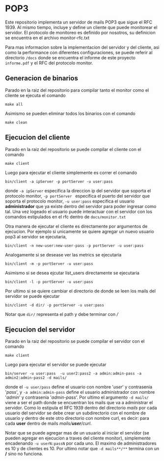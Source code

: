 # POP3

Este repositorio implementa un servidor de mails POP3 que sigue el RFC 1939. Al mismo tiempo, incluye y define un cliente que puede monitorear el servidor. El protocolo de monitoreo es definido por nosotros, su definicion se encuentra en el archivo monitor-rfc.txt

Para mas informacion sobre la implementacion del servidor y del cliente, asi como la performance con diferentes configuraciones, se puede referir al directorio `/docs` donde se encuentra el informe de este proyecto `informe.pdf` y el RFC del protocolo monitor.

## Generacion de binarios

Parado en la raiz del repositorio para compilar tanto el monitor como el cliente se ejecuta el comando

```
make all
```

Asimismo se pueden eliminar todos los binarios con el comando

```
make clean
```

## Ejecucion del cliente

Parado en la raiz del repositorio se puede compilar el cliente con el comando

```
make client
```

Luego para ejecutar el cliente simplemente es correr el comando

```
bin/client -a ipServer -p portServer -u user:pass
```

donde `-a ipServer` especifica la direccion ip del servidor que soporta el protocolo monitor, `-p portServer ` especifica el puerto del servidor que soporta el protocolo monitor, `-u user:pass` especifica el usuario **administrador** que ya existe dentro del servidor para poder ingresar como tal. Una vez logeado el usuario puede interactuar con el servidor con los comandos estipulados en el rfc dentro de `docs/monitor.txt`

Otra manera de ejecutar el cliente es directamente por argumentos de ejecucion. Por ejemplo si unicamente se quiere agregar un nuevo usuario pop3 al servidor se ejecutaria,

```
bin/client -n new-user:new-user-pass -p portServer -u user:pass
```

Analogamente si se desease ver las metrics se ejecutaria

```
bin/client -m -p portServer -u user:pass
```

Asimismo si se desea ejcutar list_users directamente se ejecutaria

```
bin/client -l -p portServer -u user:pass
```

Por ultimo si se quiere cambiar el directorio de donde se leen los mails del servidor se puede ejecutar

```
bin/client -d dir/ -p portServer -u user:pass
```

Notar que `dir/` representa el path y debe terminar con _/_

## Ejecucion del servidor

Parado en la raiz del repositorio se puede compilar el servidor con el comando

```
make client
```

Luego para ejecutar el servidor se puede ejecutar

```
bin/server -u user:pass  -u user2:pass2 -a admin:admin-pass -a admin2:admin-pass2 -d mails/
```

donde el `-u user/pass` define el usuario con nombre '_user_' y contrasenia '_pass_', y `-a admin:admin-pass` define el usuario administrador con nombre '_admin_' y contrasenia '_admin-pass_'. Por ultimo el argumento `-d mails/` viene a ser el path donde se encuentran los mails que va a administrar el servidor. Como lo estipula el RFC 1939 dentro del directorio _mails_ por cada usuario del servidor se debe crear un subdirectorio con el nombre de usuario y dentro de este otro directorio con nombre curl, es decir: para cada **user** dentro de mails _mails/**user**/curl_.

Notar que se puede agregar mas de un usuario al iniciar el servidor (se pueden agregar en ejecucion a traves del cliente monitor), simplemente encadenando `-u userN:passN` por cada uno. El maximo de administradores es 10 y de clientes es 10. Por ultimo notar que `-d mails**/**` termina con un **/** sino no funciona.
